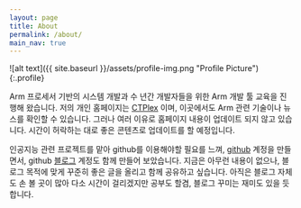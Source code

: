 ```yaml
---
layout: page
title: About
permalink: /about/
main_nav: true
---
```


![alt text]({{ site.baseurl }}/assets/profile-img.png "Profile Picture"){:.profile}

Arm 프로세서 기반의 시스템 개발과 수 년간 개발자들을 위한 Arm 개발 툴 교육을 진행해 왔습니다. 저의 개인 홈페이지는 [CTPlex][ctplex] 이며, 이곳에서도 Arm 관련 기술이나 뉴스를 확인할 수 있습니다. 그러나 여러 이유로 홈페이지 내용이 업데이트 되지 않고 있습니다. 시간이 허락하는 대로 좋은 콘텐츠로 업데이트를 할 예정입니다.

인공지능 관련 프로젝트를 맡아 github를 이용해야할 필요를 느껴, [github][github] 계정을 만들면서, github [블로그][github_blog] 계정도 함께 만들어 보았습니다. 지금은 아무런 내용이 없으나, 블로그 목적에 맞게 꾸준히 좋은 글을 올리고 함께 공유하고 싶습니다. 아직은 블로그 자체도 손 볼 곳이 많아 다소 시간이 걸리겠지만 공부도 할겸, 블로그 꾸미는 재미도 있을 듯 합니다.


[ctplex]: http://www.ctplex.com/
[github]: https://www.github.com/olinux99
[github_blog]: https://olinux99.github.io
